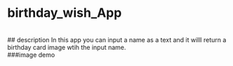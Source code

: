 # birthday_wish_App
<br>
## description
In this app you can input a name as a text and
it willl return a birthday card image wtih the 
input name.
<br>
###image demo
